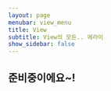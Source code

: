 ```yaml
---
layout: page
menubar: view_menu
title: View
subtitle: View의 모든.. 에라이
show_sidebar: false
---
```


## 준비중이에요~!
<!-- View에 대한 요소들의 대한 간략한 설명 -->